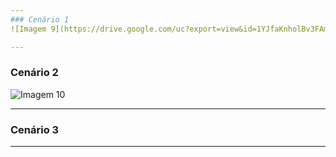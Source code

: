 ```yaml
---
### Cenário 1
![Imagem 9](https://drive.google.com/uc?export=view&id=1YJfaKnholBv3FAmxMiqm2VAwDmFkhCnc)

---
```

### Cenário 2
![Imagem 10](https://drive.google.com/uc?export=view&id=1WKS65kzkRyA5LZ_c1HMbiQPW902ykBQy)

---

### Cenário 3


---
